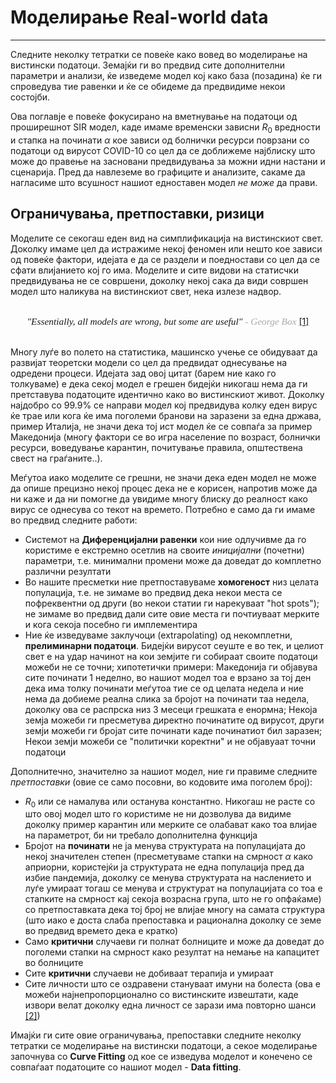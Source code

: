 # Моделирање Real-world data 
*** 
Следните неколку тетратки се повеќе како вовед во моделирање на вистински податоци. Земајќи ги во предвид сите дополнителни параметри и анализи, ќе изведеме модел кој како база (позадина) ќе ги спроведува тие равенки и ќе се обидеме да предвидиме некои состојби. 


Ова поглавје е повеќе фокусирано на вметнување на податоци од проширешнот SIR модел, каде имаме временски зависни $R_0$ вредности и стапка на починати $\alpha$ кое зависи од болнички ресурси поврзани со податоци од вирусот COVID-10 со цел да се доближеме најблиску што може до правење на засновани предвидувања за можни идни настани и сценарија. Пред да навлеземе во графиците и анализите, сакаме да нагласиме што всушност нашиот едноставен модел *не може* да прави. 


## Ограничувања, претпоставки, ризици 
Моделите се секогаш еден вид на симплификација на вистинскиот свет. Доколку имаме цел да истражиме некој феномен или нешто кое зависи од повеќе фактори, идејата е да се раздели и поедностави со цел да се сфати влијанието кој го има. Моделите и сите видови на статисчки предвидувања не се совршени, доколку некој сака да види совршен модел што наликува на вистинскиот свет, нека излезе надвор. 

<br>

<center> <i style="font-family: TimesNewRoman; font-size: 110%"> "Essentially, all models are wrong, but some are useful"</i>  <i style="color:rgb(169,169,169); font-size: 110%; font-family: TimesNewRoman;">- George Box</i> <a href=”https://www.lacan.upc.edu/admoreWeb/2018/05/all-models-are-wrong-but-some-are-useful-george-e-p-box/”>[1]</a></center>

<br> 


Многу луѓе во полето на статистика, машинско учење се обидуваат да развијат теоретски модели со цел да предвидат однесување на одредени процеси. Идејата зад овој цитат (барем ние како го толкуваме) е дека секој модел е грешен бидејќи никогаш нема да ги претставува податоците идентично како во вистинскиот живот. Доколку најдобро со 99.9% се направи модел кој предвидува колку еден вирус ќе трае или кога ќе има поголеми бранови на заразени за една држава, пример Италија, не значи дека тој ист модел ќе се совпаѓа за пример Македонија (многу фактори се во игра население по возраст, болнички ресурси, воведување карантин, почитување правила, општествена свест на граѓаните..). 

Меѓутоа иако моделите се грешни, не значи дека еден модел не може да опише прецизно некој процес дека не е корисен, напротив може да ни каже и да ни помогне да увидиме многу блиску до реалност како вирус се однесува со текот на времето. Потребно е само да ги имаме во предвид следните работи: 

- Системот на **Диференцијални равенки** кои ние одлучивме да го користиме е екстремно осетлив на своите *иницијални* (почетни) параметри, т.е. минимални промени може да доведат до комплетно различни резултати 
- Во нашите пресметки ние претпоставуваме **хомогеност** низ целата популација, т.е. не зимаме во предвид дека некои места се пофреквентни од други (во некои статии ги нарекуваат "hot spots");  не зимаме во предвид дали сите овие места ги почтиуваат мерките и кога секоја посебно ги имплементира
- Ние ќе изведуваме заклучоци (extrapolating) од некомплетни, **прелиминарни податоци**. Бидејќи вирусот сеуште е во тек, и целиот свет е на удар начинот на кои земјите ги собираат своите податоци можеби не се точни; хипотетички примери: Македонија ги објавува сите починати 1 неделно, во нашиот модел тоа е врзано за тој ден дека има толку починати меѓутоа тие се од целата недела и ние нема да добиеме реална слика за бројот на починати таа недела, доколку ова се распрска низ 3 месеци грешката е енормна; Некоја земја можеби ги пресметува директно починатите од вирусот, други земји можеби ги бројат сите починати каде починатиот бил заразен; Некои земји можеби се "политички коректни" и не објавуаат точни податоци 

Дополнитечно, значително за нашиот модел, ние ги правиме следните *претпоставки* (овие се само посовни, во кодовите има поголем број): 

- $R_0$ или се намалува или останува константно. Никогаш не расте со што овој модел што го користиме не ни дозволува да видиме доколку пример карантин или мерките се олабават како тоа влијае на параметрот, би ни требало дополнителна функција
- Бројот на **починати** не ја менува структурата на популацијата до некој значителен степен (пресметуваме стапки на смрност $\alpha$ како априорни, користејќи ја структурата не една популација пред да избие пандемија, доколку се менува структурата на наслението и луѓе умираат тогаш се менува и структурат на популацијата со тоа е стапките на смрност кај секоја возрасна група, што не го опфаќаме) со претпоставката дека тој број не влијае многу на самата структура (што иако е доста слаба препоставка и рационална доколку се земе во предвид времето дека е кратко)
- Само **критични** случаеви ги полнат болниците и може да доведат до поголеми стапки на смрност како резултат на немање на капацитет во болниците
- Сите **критични** случаеви не добиваат терапија и умираат 
- Сите личности што се оздравени стануваат имуни на болеста (ова е можеби најнепропорционално со вистинските извештати, каде извори велат доколку една личност се зарази има повторно шанси [[2]](https://www.bbc.com/news/health-52446965#:~:text=Coronavirus%20is%20a%20completely%20new,getting%20life%20back%20to%20normal.))

Имајќи ги сите овие ограничувања, препоставки следните неколку тетратки се моделирање на вистински податоци, а секое моделирање започнува со **Curve Fitting** од кое се изведува моделот и конечено се совпаѓаат податоците со нашиот модел - **Data fitting**. 